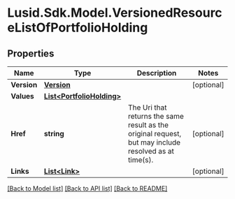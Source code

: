 
# Lusid.Sdk.Model.VersionedResourceListOfPortfolioHolding

## Properties

Name | Type | Description | Notes
------------ | ------------- | ------------- | -------------
**Version** | [**Version**](Version.md) |  | [optional] 
**Values** | [**List&lt;PortfolioHolding&gt;**](PortfolioHolding.md) |  | 
**Href** | **string** | The Uri that returns the same result as the original request,  but may include resolved as at time(s). | [optional] 
**Links** | [**List&lt;Link&gt;**](Link.md) |  | [optional] 

[[Back to Model list]](../README.md#documentation-for-models)
[[Back to API list]](../README.md#documentation-for-api-endpoints)
[[Back to README]](../README.md)

